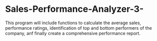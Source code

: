 # Sales-Performance-Analyzer-3-
This program will include functions to calculate the average sales, performance ratings, identification of top and bottom performers of the company, anf finally create a comprehensive performance report.

